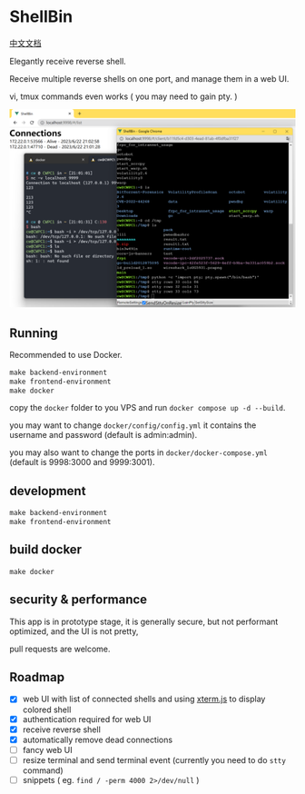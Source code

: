 # ShellBin

[中文文档](README_zh.md)

Elegantly receive reverse shell.

Receive multiple reverse shells on one port, and manage them in a web UI.

vi, tmux commands even works ( you may need to gain pty. )

![screenshot](images/screenshot.png)

## Running

Recommended to use Docker.

```
make backend-environment
make frontend-environment
make docker
```

copy the `docker` folder to you VPS and run `docker compose up -d --build`.

you may want to change `docker/config/config.yml` it contains the username and password (default is admin:admin).

you may also want to change the ports in `docker/docker-compose.yml` (default is 9998:3000 and 9999:3001).


## development

```
make backend-environment
make frontend-environment
```

## build docker

```
make docker
```

## security & performance

This app is in prototype stage, it is generally secure, but not performant optimized, and the UI is not pretty,

pull requests are welcome.

## Roadmap

- [x] web UI with list of connected shells and using [xterm.js](https://xtermjs.org/) to display colored shell
- [x] authentication required for web UI
- [x] receive reverse shell
- [x] automatically remove dead connections
- [ ] fancy web UI
- [ ] resize terminal and send terminal event (currently you need to do `stty` command)
- [ ] snippets ( eg. `find / -perm 4000 2>/dev/null` )
